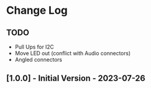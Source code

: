# Change Log

## TODO

* Pull Ups for I2C
* Move LED out (conflict with Audio connectors)
* Angled connectors

## [1.0.0] - Initial Version - 2023-07-26
